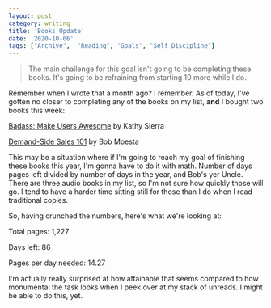 ```yaml
---
layout: post
category: writing
title: 'Books Update'
date: '2020-10-06'
tags: ["Archive",  "Reading", "Goals", "Self Discipline"]
---
```


> The main challenge for this goal isn't going to be completing these books. It's going to be refraining from starting 10 more while I do.

Remember when I wrote that a month ago? I remember. As of today, I've gotten no closer to completing any of the books on my list, **and** I bought two books this week:

[Badass: Make Users Awesome](https://www.amazon.com/gp/product/1491919019/ref=ppx_yo_dt_b_asin_title_o03_s00?ie=UTF8&psc=1) by Kathy Sierra

[Demand-Side Sales 101](https://www.amazon.com/gp/product/1544509960/ref=ppx_yo_dt_b_asin_title_o05_s00?ie=UTF8&psc=1) by Bob Moesta

This may be a situation where if I'm going to reach my goal of finishing these books this year, I'm gonna have to do it with math. Number of days pages left divided by number of days in the year, and Bob's yer Uncle. There are three audio books in my list, so I'm not sure how quickly those will go. I tend to have a harder time sitting still for those than I do when I read traditional copies.

So, having crunched the numbers, here's what we're looking at:

Total pages: 1,227

Days left: 86

Pages per day needed: 14.27

I'm actually really surprised at how attainable that seems compared to how monumental the task looks when I peek over at my stack of unreads. I might be able to do this, yet. 